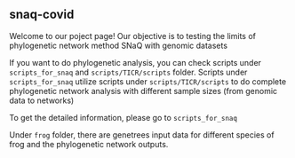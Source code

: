 ## snaq-covid
Welcome to our poject page!
Our objective is to testing the limits of phylogenetic network method SNaQ with genomic datasets

If you want to do phylogenetic analysis, you can check scripts under `scripts_for_snaq` and `scripts/TICR/scripts` folder.
Scripts under `scripts_for_snaq` utilize scripts under `scripts/TICR/scripts` to do complete phylogenetic network analysis with different sample sizes (from genomic data to networks)

To get the detailed information, please go to `scripts_for_snaq`

Under `frog` folder, there are genetrees input data for different species of frog and the phylogenetic network outputs.


